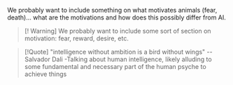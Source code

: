 We probably want to include something on what motivates animals (fear, death)... what are the motivations and how does this possibly differ from AI. 


>[! Warning]
>We probably want to include some sort of section on motivation: fear, reward, desire, etc. 


>[!Quote]
>"intelligence without ambition is a bird without wings" -- Salvador Dali
-Talking about human intelligence, likely alluding to some fundamental and necessary part of the human psyche to achieve things





